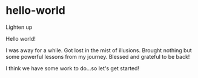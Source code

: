 # hello-world
Lighten up

Hello world!

I was away for a while. Got lost in the mist of illusions. 
Brought nothing but some powerful lessons from my journey.
Blessed and grateful to be back!

I think we have some work to do...so let's get started!
